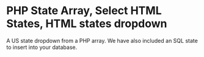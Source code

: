 PHP State Array, Select HTML States, HTML states dropdown
===========

A US state dropdown from a PHP array. We have also included an SQL state to insert into your database.
